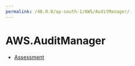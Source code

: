 ```yaml
---
permalink: /48.0.0/ap-south-1/AWS/AuditManager/
---
```


# AWS.AuditManager



* [Assessment](Assessment.md)